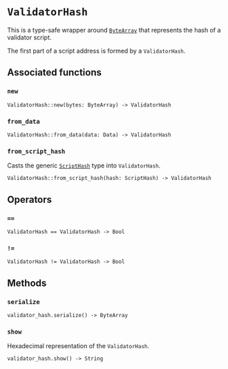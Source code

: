 # `ValidatorHash`

This is a type-safe wrapper around [`ByteArray`](./bytearray.md) that represents the hash of a validator script.

The first part of a script address is formed by a `ValidatorHash`.

## Associated functions

### `new`

```helios
ValidatorHash::new(bytes: ByteArray) -> ValidatorHash
```

### `from_data`

```helios
ValidatorHash::from_data(data: Data) -> ValidatorHash
```

### `from_script_hash`

Casts the generic [`ScriptHash`](./scripthash.md) type into `ValidatorHash`.

```helios
ValidatorHash::from_script_hash(hash: ScriptHash) -> ValidatorHash
```

## Operators

### `==`

```helios
ValidatorHash == ValidatorHash -> Bool
```

### `!=`

```helios
ValidatorHash != ValidatorHash -> Bool
```

## Methods

### `serialize`

```helios
validator_hash.serialize() -> ByteArray
```

### `show`

Hexadecimal representation of the `ValidatorHash`.

```helios
validator_hash.show() -> String
```
